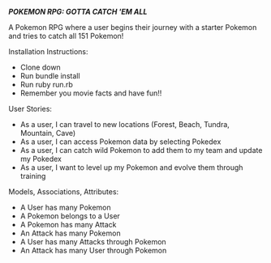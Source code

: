 ***POKEMON RPG: GOTTA CATCH 'EM ALL***

A Pokemon RPG where a user begins their journey with a starter Pokemon and tries to catch all 151 Pokemon!

Installation Instructions:
* Clone down
* Run bundle install
* Run ruby run.rb
* Remember you movie facts and have fun!!

User Stories:
* As a user, I can travel to new locations (Forest, Beach, Tundra, Mountain, Cave)
* As a user, I can access Pokemon data by selecting Pokedex
* As a user, I can catch wild Pokemon to add them to my team and update my Pokedex
* As a user, I want to level up my Pokemon and evolve them through training

Models, Associations, Attributes:
* A User has many Pokemon
* A Pokemon belongs to a User
* A Pokemon has many Attack
* An Attack has many Pokemon
* A User has many Attacks through Pokemon
* An Attack has many User through Pokemon
